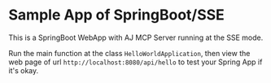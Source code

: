 # Sample App of SpringBoot/SSE

This is a SpringBoot WebApp with AJ MCP Server running at the SSE mode.

Run the main function at the class `HelloWorldApplication`, then view the web page of url `http://localhost:8080/api/hello` to test your Spring App if it's okay.